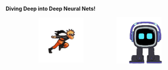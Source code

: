 **Diving Deep into Deep Neural Nets!**  

<div style="display: flex; justify-content: space-evenly; align-items: center;">
    <img src="https://github.com/ragitu5552/ragitu5552/blob/master/naruto.gif" align="left" width="120">
    <img src="https://github.com/ragitu5552/ragitu5552/blob/master/output-onlinegiftools.gif" align="left" width="120">
</div>
